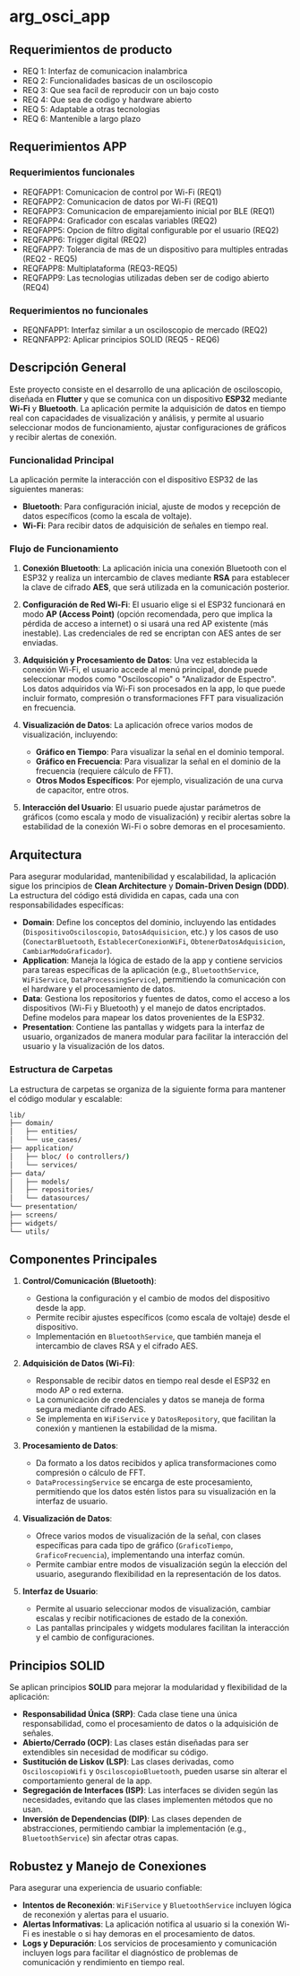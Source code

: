 # arg_osci_app

## Requerimientos de producto

- REQ 1: Interfaz de comunicacion inalambrica
- REQ 2: Funcionalidades basicas de un osciloscopio
- REQ 3: Que sea facil de reproducir con un bajo costo
- REQ 4: Que sea de codigo y hardware abierto
- REQ 5: Adaptable a otras tecnologias
- REQ 6: Mantenible a largo plazo

## Requerimientos APP
### Requerimientos funcionales
- REQFAPP1: Comunicacion de control por Wi-Fi (REQ1)
- REQFAPP2: Comunicacion de datos por Wi-Fi (REQ1)
- REQFAPP3: Comunicacion de emparejamiento inicial por BLE (REQ1)
- REQFAPP4: Graficador con escalas variables (REQ2)
- REQFAPP5: Opcion de filtro digital configurable por el usuario (REQ2)
- REQFAPP6: Trigger digital (REQ2)
- REQFAPP7: Tolerancia de mas de un dispositivo para multiples entradas (REQ2 - REQ5)
- REQFAPP8: Multiplataforma (REQ3-REQ5)
- REQFAPP9: Las tecnologias utilizadas deben ser de codigo abierto (REQ4)

### Requerimientos no funcionales
- REQNFAPP1: Interfaz similar a un osciloscopio de mercado (REQ2)
- REQNFAPP2: Aplicar principios SOLID (REQ5 - REQ6)

## Descripción General

Este proyecto consiste en el desarrollo de una aplicación de osciloscopio, diseñada en **Flutter** y que se comunica con un dispositivo **ESP32** mediante **Wi-Fi** y **Bluetooth**. La aplicación permite la adquisición de datos en tiempo real con capacidades de visualización y análisis, y permite al usuario seleccionar modos de funcionamiento, ajustar configuraciones de gráficos y recibir alertas de conexión.

### Funcionalidad Principal

La aplicación permite la interacción con el dispositivo ESP32 de las siguientes maneras:

- **Bluetooth**: Para configuración inicial, ajuste de modos y recepción de datos específicos (como la escala de voltaje).
- **Wi-Fi**: Para recibir datos de adquisición de señales en tiempo real.

### Flujo de Funcionamiento

1. **Conexión Bluetooth**: La aplicación inicia una conexión Bluetooth con el ESP32 y realiza un intercambio de claves mediante **RSA** para establecer la clave de cifrado **AES**, que será utilizada en la comunicación posterior.
2. **Configuración de Red Wi-Fi**: El usuario elige si el ESP32 funcionará en modo **AP (Access Point)** (opción recomendada, pero que implica la pérdida de acceso a internet) o si usará una red AP existente (más inestable). Las credenciales de red se encriptan con AES antes de ser enviadas.
3. **Adquisición y Procesamiento de Datos**: Una vez establecida la conexión Wi-Fi, el usuario accede al menú principal, donde puede seleccionar modos como "Osciloscopio" o "Analizador de Espectro". Los datos adquiridos vía Wi-Fi son procesados en la app, lo que puede incluir formato, compresión o transformaciones FFT para visualización en frecuencia.
4. **Visualización de Datos**: La aplicación ofrece varios modos de visualización, incluyendo:
    - **Gráfico en Tiempo**: Para visualizar la señal en el dominio temporal.
    - **Gráfico en Frecuencia**: Para visualizar la señal en el dominio de la frecuencia (requiere cálculo de FFT).
    - **Otros Modos Específicos**: Por ejemplo, visualización de una curva de capacitor, entre otros.

5. **Interacción del Usuario**: El usuario puede ajustar parámetros de gráficos (como escala y modo de visualización) y recibir alertas sobre la estabilidad de la conexión Wi-Fi o sobre demoras en el procesamiento.

## Arquitectura

Para asegurar modularidad, mantenibilidad y escalabilidad, la aplicación sigue los principios de **Clean Architecture** y **Domain-Driven Design (DDD)**. La estructura del código está dividida en capas, cada una con responsabilidades específicas:

- **Domain**: Define los conceptos del dominio, incluyendo las entidades (`DispositivoOsciloscopio`, `DatosAdquisicion`, etc.) y los casos de uso (`ConectarBluetooth`, `EstablecerConexionWiFi`, `ObtenerDatosAdquisicion`, `CambiarModoGraficador`).
- **Application**: Maneja la lógica de estado de la app y contiene servicios para tareas específicas de la aplicación (e.g., `BluetoothService`, `WiFiService`, `DataProcessingService`), permitiendo la comunicación con el hardware y el procesamiento de datos.
- **Data**: Gestiona los repositorios y fuentes de datos, como el acceso a los dispositivos (Wi-Fi y Bluetooth) y el manejo de datos encriptados. Define modelos para mapear los datos provenientes de la ESP32.
- **Presentation**: Contiene las pantallas y widgets para la interfaz de usuario, organizados de manera modular para facilitar la interacción del usuario y la visualización de los datos.

### Estructura de Carpetas

La estructura de carpetas se organiza de la siguiente forma para mantener el código modular y escalable:

``` bash
lib/
├── domain/
│   ├── entities/
│   └── use_cases/
├── application/
│   ├── bloc/ (o controllers/)
│   └── services/
├── data/
│   ├── models/
│   ├── repositories/
│   └── datasources/
└── presentation/
├── screens/
├── widgets/
└── utils/
```

## Componentes Principales

1. **Control/Comunicación (Bluetooth)**:
    - Gestiona la configuración y el cambio de modos del dispositivo desde la app.
    - Permite recibir ajustes específicos (como escala de voltaje) desde el dispositivo.
    - Implementación en `BluetoothService`, que también maneja el intercambio de claves RSA y el cifrado AES.

2. **Adquisición de Datos (Wi-Fi)**:
    - Responsable de recibir datos en tiempo real desde el ESP32 en modo AP o red externa.
    - La comunicación de credenciales y datos se maneja de forma segura mediante cifrado AES.
    - Se implementa en `WiFiService` y `DatosRepository`, que facilitan la conexión y mantienen la estabilidad de la misma.

3. **Procesamiento de Datos**:
    - Da formato a los datos recibidos y aplica transformaciones como compresión o cálculo de FFT.
    - `DataProcessingService` se encarga de este procesamiento, permitiendo que los datos estén listos para su visualización en la interfaz de usuario.

4. **Visualización de Datos**:
    - Ofrece varios modos de visualización de la señal, con clases específicas para cada tipo de gráfico (`GraficoTiempo`, `GraficoFrecuencia`), implementando una interfaz común.
    - Permite cambiar entre modos de visualización según la elección del usuario, asegurando flexibilidad en la representación de los datos.

5. **Interfaz de Usuario**:
    - Permite al usuario seleccionar modos de visualización, cambiar escalas y recibir notificaciones de estado de la conexión.
    - Las pantallas principales y widgets modulares facilitan la interacción y el cambio de configuraciones.

## Principios SOLID

Se aplican principios **SOLID** para mejorar la modularidad y flexibilidad de la aplicación:

- **Responsabilidad Única (SRP)**: Cada clase tiene una única responsabilidad, como el procesamiento de datos o la adquisición de señales.
- **Abierto/Cerrado (OCP)**: Las clases están diseñadas para ser extendibles sin necesidad de modificar su código.
- **Sustitución de Liskov (LSP)**: Las clases derivadas, como `OsciloscopioWifi` y `OsciloscopioBluetooth`, pueden usarse sin alterar el comportamiento general de la app.
- **Segregación de Interfaces (ISP)**: Las interfaces se dividen según las necesidades, evitando que las clases implementen métodos que no usan.
- **Inversión de Dependencias (DIP)**: Las clases dependen de abstracciones, permitiendo cambiar la implementación (e.g., `BluetoothService`) sin afectar otras capas.

## Robustez y Manejo de Conexiones

Para asegurar una experiencia de usuario confiable:
- **Intentos de Reconexión**: `WiFiService` y `BluetoothService` incluyen lógica de reconexión y alertas para el usuario.
- **Alertas Informativas**: La aplicación notifica al usuario si la conexión Wi-Fi es inestable o si hay demoras en el procesamiento de datos.
- **Logs y Depuración**: Los servicios de procesamiento y comunicación incluyen logs para facilitar el diagnóstico de problemas de comunicación y rendimiento en tiempo real.
